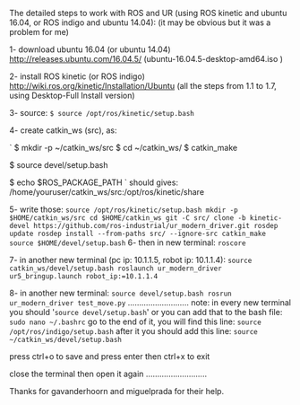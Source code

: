 The detailed steps to work with ROS and UR (using ROS kinetic and ubuntu 16.04, or ROS indigo and ubuntu 14.04):
(it may be obvious but it was a problem for me)

1- download ubuntu 16.04 (or ubuntu 14.04)
http://releases.ubuntu.com/16.04.5/ (ubuntu-16.04.5-desktop-amd64.iso )

2- install ROS kinetic (or ROS indigo)
http://wiki.ros.org/kinetic/Installation/Ubuntu (all the steps from 1.1 to 1.7, using Desktop-Full Install version)

3- source: 
`$ source /opt/ros/kinetic/setup.bash`

4- create catkin_ws (src), as:

`
$ mkdir -p ~/catkin_ws/src
$ cd ~/catkin_ws/
$ catkin_make

$ source devel/setup.bash

$ echo $ROS_PACKAGE_PATH
`
should gives: /home/youruser/catkin_ws/src:/opt/ros/kinetic/share

5- write those:
`
source /opt/ros/kinetic/setup.bash
mkdir -p $HOME/catkin_ws/src
cd $HOME/catkin_ws
git -C src/ clone -b kinetic-devel https://github.com/ros-industrial/ur_modern_driver.git
rosdep update
rosdep install --from-paths src/ --ignore-src
catkin_make
source $HOME/devel/setup.bash
`
6- then in new terminal: `roscore`

7- in another new terminal (pc ip: 10.1.1.5, robot ip: 10.1.1.4):
`source catkin_ws/devel/setup.bash
roslaunch ur_modern_driver ur5_bringup.launch robot_ip:=10.1.1.4
`

8- in another new terminal:
`
source devel/setup.bash
rosrun ur_modern_driver test_move.py
`
...........................
note: in every new terminal you should '`source devel/setup.bash`'
or you can add that to the bash file:
`sudo nano ~/.bashrc`
go to the end of it, you will find this line:
`source /opt/ros/indigo/setup.bash`
after it you should add this line:
`source ~/catkin_ws/devel/setup.bash`

press ctrl+o to save and press enter
then ctrl+x to exit

close the terminal then open it again
...........................

Thanks for gavanderhoorn and miguelprada for their help.
